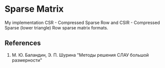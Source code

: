# Sparse Matrix
My implementation CSR - Compressed Sparse Row and CSIR - Compressed Sparse (lower triangle) Row sparse matrix formats.

## References
1) М. Ю. Баландин, Э. П. Шурина "Методы решения СЛАУ большой размерности"